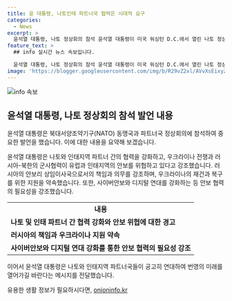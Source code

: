 ```yaml
---
title: 윤 대통령, 나토인태 파트너국 협력은 시대적 요구
categories:
  - News
excerpt: >
  윤석열 대통령, 나토 정상회의 참석 윤석열 대통령이 미국 워싱턴 D.C.에서 열린 나토 정상회의에 참석했다. 나토 동맹국과 인태 파트너국 정상들과의 협력 강화를 촉구하며, 우크라이나 지원 확대와 사이버안보 강화를 강조하였다. 또한, 나토와의 AI 규범 마련과 한나토 항공분야 방산 협력 확대를 언급하며, 나토와 인태 파트너국들의 공고한 연대를 기대했다.
feature_text: >
  ## info 실시간 뉴스 속보입니다.

  윤석열 대통령, 나토 정상회의 참석 윤석열 대통령이 미국 워싱턴 D.C.에서 열린 나토 정상회의에 참석했다. 나토 동맹국과 인태 파트너국 정상들과의 협력 강화를 촉구하며, 우크라이나 지원 확대와 사이버안보 강화를 강조하였다. 또한, 나토와의 AI 규범 마련과 한나토 항공분야 방산 협력 확대를 언급하며, 나토와 인태 파트너국들의 공고한 연대를 기대했다.
image: 'https://blogger.googleusercontent.com/img/b/R29vZ2xl/AVvXsEixyZcFfHzMRdzZMjFBmAUKJYCLCGyLL1o632UiGVXcaFdKo_bkvkuCioo0uUKlGfBVcT3P84aROyZIXSBEx3Aw5nCQ3pTgDom1WDC4m8eifvWiAmWEEVb4x6G_l8C0QH225ldMjyaFvpxGEBGNO37VmDTDMHGhJPq73UglMfDca1-0aw/s1600/blogspot.png'
---
```


<p><img src="https://blogger.googleusercontent.com/img/b/R29vZ2xl/AVvXsEixyZcFfHzMRdzZMjFBmAUKJYCLCGyLL1o632UiGVXcaFdKo_bkvkuCioo0uUKlGfBVcT3P84aROyZIXSBEx3Aw5nCQ3pTgDom1WDC4m8eifvWiAmWEEVb4x6G_l8C0QH225ldMjyaFvpxGEBGNO37VmDTDMHGhJPq73UglMfDca1-0aw/s1600/blogspot.png" alt="info 속보" /></p>

<h2 data-ke-size="size26">윤석열 대통령, 나토 정상회의 참석 발언 내용</h2>

<p>윤석열 대통령은 북대서양조약기구(NATO) 동맹국과 파트너국 정상회의에 참석하여 중요한 발언을 했습니다. 이에 대한 내용을 요약해 보겠습니다.</p>

<p data-ke-size="size16">윤석열 대통령은 나토와 인태지역 파트너 간의 협력을 강화하고, 우크라이나 전쟁과 러시아-북한의 군사협력이 유럽과 인태지역의 안보를 위협하고 있다고 강조했습니다. 러시아의 안보리 상임이사국으로서의 책임과 의무를 강조하며, 우크라이나의 재건과 복구를 위한 지원을 약속했습니다. 또한, 사이버안보와 디지털 연대를 강화하는 등 안보 협력의 필요성을 강조했습니다.</p>

<table style="width: 100%;" data-ke-size="size16">
<tbody>
<tr>
<td style="text-align: center; height: 17px;"><b>내용</b></td>
</tr>
<tr>
<td style="text-align: left; height: 17px;"><b>나토 및 인태 파트너 간 협력 강화와 안보 위협에 대한 경고</b></td>
</tr>
<tr>
<td style="text-align: left; height: 17px;"><b>러시아의 책임과 우크라이나 지원 약속</b></td>
</tr>
<tr>
<td style="text-align: left; height: 17px;"><b>사이버안보와 디지털 연대 강화를 통한 안보 협력의 필요성 강조</b></td>
</tr>
</tbody>
</table>

<p>이어서 윤석열 대통령은 나토와 인태지역 파트너국들이 공고히 연대하여 번영의 미래를 열어가길 바란다는 메시지를 전달했습니다.</p>
유용한 생활 정보가 필요하시다면, <a href="https://onioninfo.kr" rel="dofollow">onioninfo.kr</a>


